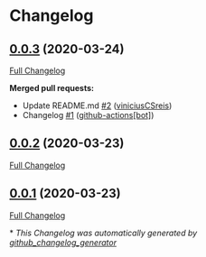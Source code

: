 # Changelog

## [0.0.3](https://github.com/viniciusCSreis/vinicius-lab/tree/0.0.3) (2020-03-24)

[Full Changelog](https://github.com/viniciusCSreis/vinicius-lab/compare/0.0.2...0.0.3)

**Merged pull requests:**

- Update README.md [\#2](https://github.com/viniciusCSreis/vinicius-lab/pull/2) ([viniciusCSreis](https://github.com/viniciusCSreis))
- Changelog [\#1](https://github.com/viniciusCSreis/vinicius-lab/pull/1) ([github-actions[bot]](https://github.com/apps/github-actions))

## [0.0.2](https://github.com/viniciusCSreis/vinicius-lab/tree/0.0.2) (2020-03-23)

[Full Changelog](https://github.com/viniciusCSreis/vinicius-lab/compare/0.0.1...0.0.2)

## [0.0.1](https://github.com/viniciusCSreis/vinicius-lab/tree/0.0.1) (2020-03-23)

[Full Changelog](https://github.com/viniciusCSreis/vinicius-lab/compare/bcb15926449551cf0a9b4bef1055ae79f4ded0eb...0.0.1)



\* *This Changelog was automatically generated by [github_changelog_generator](https://github.com/github-changelog-generator/github-changelog-generator)*
